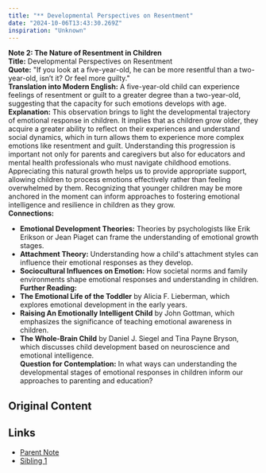 ```yaml
---
title: "** Developmental Perspectives on Resentment"
date: "2024-10-06T13:43:30.269Z"
inspiration: "Unknown"
---
```


**Note 2: The Nature of Resentment in Children**  
**Title:** Developmental Perspectives on Resentment  
**Quote:** "If you look at a five-year-old, he can be more resentful than a two-year-old, isn’t it? Or feel more guilty."  
**Translation into Modern English:** A five-year-old child can experience feelings of resentment or guilt to a greater degree than a two-year-old, suggesting that the capacity for such emotions develops with age.  
**Explanation:** This observation brings to light the developmental trajectory of emotional response in children. It implies that as children grow older, they acquire a greater ability to reflect on their experiences and understand social dynamics, which in turn allows them to experience more complex emotions like resentment and guilt. Understanding this progression is important not only for parents and caregivers but also for educators and mental health professionals who must navigate childhood emotions. Appreciating this natural growth helps us to provide appropriate support, allowing children to process emotions effectively rather than feeling overwhelmed by them. Recognizing that younger children may be more anchored in the moment can inform approaches to fostering emotional intelligence and resilience in children as they grow.  
**Connections:**  
- **Emotional Development Theories:** Theories by psychologists like Erik Erikson or Jean Piaget can frame the understanding of emotional growth stages.  
- **Attachment Theory:** Understanding how a child's attachment styles can influence their emotional responses as they develop.  
- **Sociocultural Influences on Emotion:** How societal norms and family environments shape emotional responses and understanding in children.  
**Further Reading:**  
- **The Emotional Life of the Toddler** by Alicia F. Lieberman, which explores emotional development in the early years.  
- **Raising An Emotionally Intelligent Child** by John Gottman, which emphasizes the significance of teaching emotional awareness in children.  
- **The Whole-Brain Child** by Daniel J. Siegel and Tina Payne Bryson, which discusses child development based on neuroscience and emotional intelligence.  
**Question for Contemplation:** In what ways can understanding the developmental stages of emotional responses in children inform our approaches to parenting and education?  


## Original Content



## Links

- [Parent Note](/parent-note.md)
- [Sibling 1](/zettel1.md)
